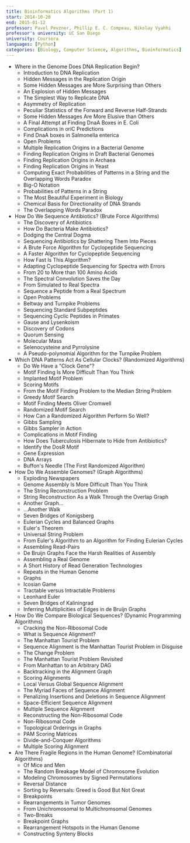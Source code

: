 ```yaml
---
title: Bioinformatics Algorithms (Part 1)
start: 2014-10-20
end: 2015-01-12
professor: Pavel Pevzner, Phillip E. C. Compeau, Nikolay Vyahhi
professor's university: UC San Diego
university: Coursera
languages: [Python]
categories: [Biology, Computer Science, Algorithms, Bioinformatics]
---
```

- Where in the Genome Does DNA Replication Begin?
  - Introduction to DNA Replication
  - Hidden Messages in the Replication Origin
  - Some Hidden Messages are More Surprising than Others
  - An Explosion of Hidden Messages
  - The Simplest Way to Replicate DNA
  - Asymmetry of Replication
  - Peculiar Statistics of the Forward and Reverse Half-Strands
  - Some Hidden Messages Are More Elusive than Others
  - A Final Attempt at Finding DnaA Boxes in E. Coli
  - Complications in oriC Predictions
  - Find DnaA boxes in Salmonella enterica
  - Open Problems
  - Multiple Replication Origins in a Bacterial Genome
  - Finding Replication Origins in Draft Bacterial Genomes
  - Finding Replication Origins in Archaea
  - Finding Replication Origins in Yeast
  - Computing Exact Probabilities of Patterns in a String and the Overlapping Words Paradox
  - Big-O Notation
  - Probabilities of Patterns in a String
  - The Most Beautiful Experiment in Biology
  - Chemical Basis for Directionality of DNA Strands
  - The Overlapping Words Paradox
- How Do We Sequence Antibiotics? (Brute Force Algorithms)
  - The Discovery of Antibiotics
  - How Do Bacteria Make Antibiotics?
  - Dodging the Central Dogma
  - Sequencing Antibiotics by Shattering Them Into Pieces
  - A Brute Force Algorithm for Cyclopeptide Sequencing
  - A Faster Algorithm for Cyclopeptide Sequencing
  - How Fast Is This Algorithm?
  - Adapting Cyclopeptide Sequencing for Spectra with Errors
  - From 20 to More than 100 Amino Acids
  - The Spectral Convolution Saves the Day
  - From Simulated to Real Spectra
  - Sequence a Peptide from a Real Spectrum
  - Open Problems
  - Beltway and Turnpike Problems
  - Sequencing Standard Subpeptides
  - Sequencing Cyclic Peptides in Primates
  - Gause and Lysenkoism
  - Discovery of Codons
  - Quorum Sensing
  - Molecular Mass
  - Selenocysteine and Pyrrolysine
  - A Pseudo-polynomial Algorithm for the Turnpike Problem
- Which DNA Patterns Act As Cellular Clocks? (Randomized Algorithms)
  - Do We Have a "Clock Gene"?
  - Motif Finding Is More Difficult Than You Think
  - Implanted Motif Problem
  - Scoring Motifs
  - From the Motif Finding Problem to the Median String Problem
  - Greedy Motif Search
  - Motif Finding Meets Oliver Cromwell
  - Randomized Motif Search
  - How Can a Randomized Algorithm Perform So Well?
  - Gibbs Sampling
  - Gibbs Sampler in Action
  - Complications in Motif Finding
  - How Does Tuberculosis Hibernate to Hide from Antibiotics?
  - Identify the DosR Motif
  - Gene Expression
  - DNA Arrays
  - Buffon's Needle (The First Randomized Algorithm)
- How Do We Assemble Genomes? (Graph Algorithms)
  - Exploding Newspapers
  - Genome Assembly Is More Difficult Than You Think
  - The String Reconstruction Problem
  - String Reconstruction As a Walk Through the Overlap Graph
  - Another Graph...
  - ...Another Walk
  - Seven Bridges of Konigsberg
  - Eulerian Cycles and Balanced Graphs
  - Euler's Theorem
  - Universal String Problem
  - From Euler's Algorithm to an Algorithm for Finding Eulerian Cycles
  - Assembling Read-Pairs
  - De Bruijn Graphs Face the Harsh Realities of Assembly
  - Assembling a Real Genome
  - A Short History of Read Generation Technologies
  - Repeats in the Human Genome
  - Graphs
  - Icosian Game
  - Tractable versus Intractable Problems
  - Leonhard Euler
  - Seven Bridges of Kaliningrad
  - Inferring Multiplicities of Edges in de Bruijn Graphs
- How Do We Compare Biological Sequences? (Dynamic Programming Algorithms)
  - Cracking the Non-Ribosomal Code
  - What is Sequence Alignment?
  - The Manhattan Tourist Problem
  - Sequence Alignment is the Manhattan Tourist Problem in Disguise
  - The Change Problem
  - The Manhattan Tourist Problem Revisited
  - From Manhattan to an Arbitrary DAG
  - Backtracking in the Alignment Graph
  - Scoring Alignments
  - Local Versus Global Sequence Alignment
  - The Myriad Faces of Sequence Alignment
  - Penalizing Insertions and Deletions in Sequence Alignment
  - Space-Efficient Sequence Alignment
  - Multiple Sequence Alignment
  - Reconstructing the Non-Ribosomal Code
  - Non-Ribosomal Code
  - Topological Orderings in Graphs
  - PAM Scoring Matrices
  - Divide-and-Conquer Algorithms
  - Multiple Scoring Alignment
- Are There Fragile Regions in the Human Genome? (Combinatorial Algorithms)
  - Of Mice and Men
  - The Random Breakage Model of Chromosome Evolution
  - Modeling Chromosomes by Signed Permutations
  - Reversal Distance
  - Sorting by Reversals: Greed is Good But Not Great
  - Breakpoints
  - Rearrangements in Tumor Genomes
  - From Unichromosomal to Multichromsomal Genomes
  - Two-Breaks
  - Breakpoint Graphs
  - Rearrangement Hotspots in the Human Genome
  - Constructing Synteny Blocks
